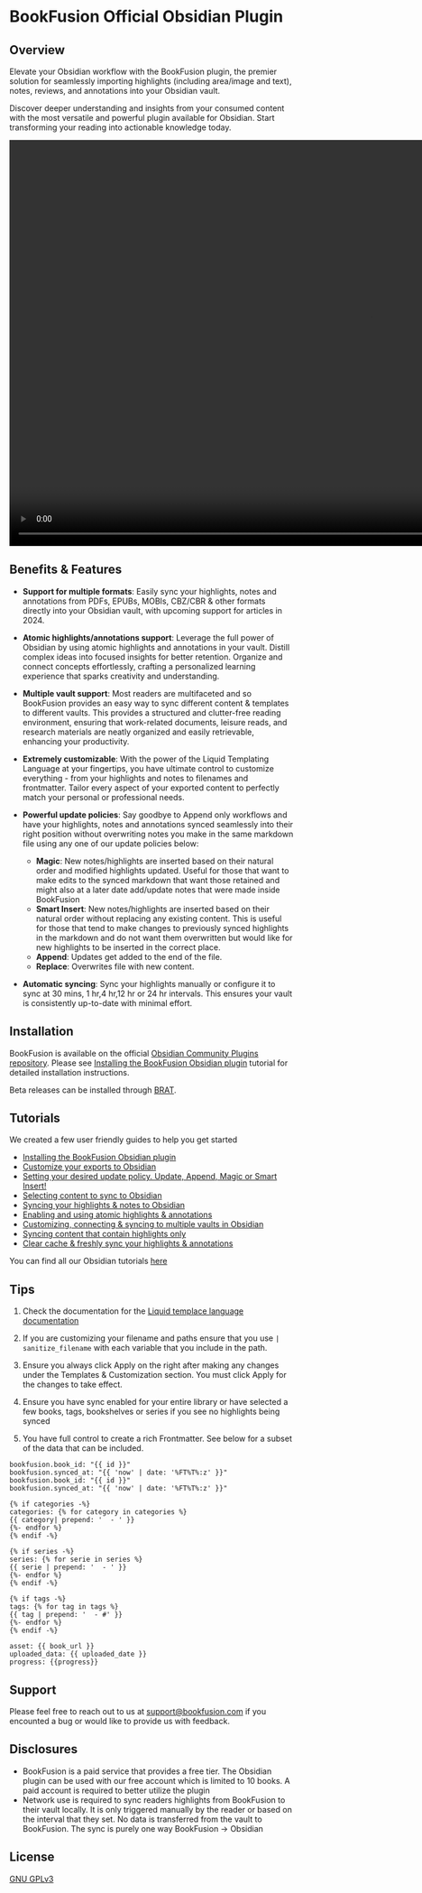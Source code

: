 # BookFusion Official Obsidian Plugin
## Overview 

Elevate your Obsidian workflow with the BookFusion plugin, the premier solution for seamlessly importing highlights (including area/image and text), notes, reviews, and annotations into your Obsidian vault.

Discover deeper understanding and insights from your consumed content with the most versatile and powerful plugin available for Obsidian. Start transforming your reading into actionable knowledge today.


<video src="https://bookfusion-book-assets.s3.amazonaws.com/obsidian/githubobsidian.mp4" width="1280" height="720" controls>
  Your browser does not support the video tag.
</video>


## Benefits & Features

-  **Support for multiple formats**: Easily sync your highlights, notes and annotations from PDFs, EPUBs, MOBIs, CBZ/CBR & other formats directly into your Obsidian vault, with upcoming support for articles in 2024. 
- **Atomic highlights/annotations support**: Leverage the full power of Obsidian by using atomic highlights and annotations in your vault. Distill complex ideas into focused insights for better retention. Organize and connect concepts effortlessly, crafting a personalized learning experience that sparks creativity and understanding. 

- **Multiple vault support**: Most readers are multifaceted and so BookFusion provides an easy way to sync different content & templates to different vaults. This provides a structured and clutter-free reading environment, ensuring that work-related documents, leisure reads, and research materials are neatly organized and easily retrievable, enhancing your productivity. 
- **Extremely customizable**: With the power of the Liquid Templating Language at your fingertips, you have ultimate control to customize everything - from your highlights and notes to filenames and frontmatter. Tailor every aspect of your exported content to perfectly match your personal or professional needs.
- **Powerful update policies**: Say goodbye to Append only workflows and have your highlights, notes and annotations synced seamlessly into their right position without overwriting notes you make in the same markdown file using any one of our update policies below:
    - **Magic**: New notes/highlights are inserted based on their natural order and modified highlights updated. Useful for those that want to make edits to the synced markdown that want those retained and might also at a later date add/update notes that were made inside BookFusion
    - **Smart Insert**: New notes/highlights are inserted based on their natural order without replacing any existing content. This is useful for those that tend to make changes to previously synced highlights in the markdown and do not want them overwritten but would like for new highlights to be inserted in the correct place. 
    - **Append**: Updates get added to the end of the file.
    - **Replace**: Overwrites file with new content.  

- **Automatic syncing**: Sync your highlights manually or configure it to sync at 30 mins, 1 hr,4 hr,12 hr or 24 hr intervals. This ensures your vault is consistently up-to-date with minimal effort. 

## Installation 

BookFusion is available on the official [Obsidian Community Plugins repository](https://obsidian.md/plugins?search=BookFusion). Please see [Installing the BookFusion Obsidian plugin](https://support.bookfusion.com/hc/en-us/articles/) tutorial for detailed installation instructions.


Beta releases can be installed through [BRAT](https://github.com/TfTHacker/obsidian42-brat). 

## Tutorials 

We created a few user friendly guides to help you get started

- [Installing the BookFusion Obsidian plugin](https://support.bookfusion.com/hc/en-us/articles/22094164106637-Installing-the-BookFusion-Obsidian-plugin)
- [Customize your exports to Obsidian](https://support.bookfusion.com/hc/en-us/articles/22094640028301-Customize-your-exports-to-Obsidian)
- [Setting your desired update policy. Update, Append, Magic or Smart Insert!](https://support.bookfusion.com/hc/en-us/articles/24017231501965-Setting-your-desired-update-policy-Update-Append-Magic-or-Smart-Insert)
- [Selecting content to sync to Obsidian](https://support.bookfusion.com/hc/en-us/articles/22095066373901-Selecting-content-to-sync-to-Obsidian)
- [Syncing your highlights & notes to Obsidian](https://support.bookfusion.com/hc/en-us/articles/22095974337677-Syncing-your-highlights-notes-to-Obsidian)
- [Enabling and using atomic highlights & annotations](https://support.bookfusion.com/hc/en-us/articles/24380598379533-Enabling-and-using-atomic-highlights-annotations)
- [Customizing, connecting & syncing to multiple vaults in Obsidian](https://support.bookfusion.com/hc/en-us/articles/22096781295373-Customizing-connecting-syncing-to-multiple-vaults-in-Obsidian)
- [Syncing content that contain highlights only](https://support.bookfusion.com/hc/en-us/articles/24017068250253-Syncing-content-that-contain-highlights-only)
- [Clear cache & freshly sync your highlights & annotations](https://support.bookfusion.com/hc/en-us/articles/24380864369549-Clear-cache-freshly-sync-your-highlights-annotations)



You can find all our Obsidian tutorials [here](https://support.bookfusion.com/hc/en-us/sections/22092423782925-Obsidian) 

## Tips

1. Check the documentation for the [Liquid templace language documentation](https://shopify.github.io/liquid/) 

2. If you are customizing your filename and paths ensure that you use `| sanitize_filename` with each variable that you include in the path. 

3. Ensure you always click Apply on the right after making any changes under the Templates & Customization section. You must click Apply for the changes to take effect. 

4. Ensure you have sync enabled for your entire library or have selected a few books, tags, bookshelves or series if you see no highlights being synced 

5. You have full control to create a rich Frontmatter. See below for a subset of the data that can be included. 

```
bookfusion.book_id: "{{ id }}"
bookfusion.synced_at: "{{ 'now' | date: '%FT%T%:z' }}"
bookfusion.book_id: "{{ id }}"
bookfusion.synced_at: "{{ 'now' | date: '%FT%T%:z' }}"

{% if categories -%}
categories: {% for category in categories %}
{{ category| prepend: '  - ' }}
{%- endfor %}
{% endif -%}

{% if series -%}
series: {% for serie in series %}
{{ serie | prepend: '  - ' }}
{%- endfor %}
{% endif -%}

{% if tags -%}
tags: {% for tag in tags %}
{{ tag | prepend: '  - #' }}
{%- endfor %} 
{% endif -%}

asset: {{ book_url }}
uploaded_data: {{ uploaded_date }}
progress: {{progress}}
```



## Support 

Please feel free to reach out to us at support@bookfusion.com if you encounted a bug or would like to provide us with feedback. 

## Disclosures

- BookFusion is a paid service that provides a free tier. The Obsidian plugin can be used with our free account which is limited to 10 books. A paid account is required to better utilize the plugin
- Network use is required to sync readers highlights from BookFusion to their vault locally. It is only triggered manually by the reader or based on the interval that they set. No data is transferred from the vault to BookFusion. The sync is purely one way BookFusion -> Obsidian


## License 
[GNU GPLv3](https://choosealicense.com/licenses/gpl-3.0/) 




